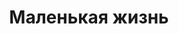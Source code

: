 ---
draft: false
slug: malenkaia-zhizn-5a15f7f8
title: Маленькая жизнь
type: books
params:
  authors:
  - Hanya Yanagihara, Ханья Янагинара, Ханья Янагихара
  translators:
  - Александра Борисенко
  bookTitle: Маленькая жизнь
  book_description: Американская писательница Ханья Янагихара создала необычный роман,
    где и о страшном, и о радостном говорится без лишнего надрыва и сентиментальности.
    Четверо друзей - талантливый архитектор Малкольм, начинающий актер Виллем, уверенный
    в собственной неповторимости художник Джей-Би и гениальный юрист и математик Джуд
    - пытаются добиться успеха в Нью-Йорке, но оказывается, что ни карьера, ни деньги,
    ни слава не могут справиться с прошлым, если оно сильнее жизни…
  cover: https://images-na.ssl-images-amazon.com/images/S/compressed.photo.goodreads.com/books/1478876919i/32944167.jpg
  isbn: '9788952776389'
  languages:
  - Английский, Испанский, Итальянский, Корейский, Немецкий, Нидерландский, Польский,
    Португальский, Русский, Финский
  goodreads_link: https://www.goodreads.com/book/show/32944167
  page_count: '760'
  publication_year: '2015'
  russian_audioversion: 'no'
  russian_translation_status: exists
  short_book_description: Американская писательница Ханья Янагихара создала необычный
    роман, где и о страшном, и о радостном говорится без лишнего надрыва и сентиментальности.
    Четверо друзей - талантливый архитектор...
  tags:
  - American literature
  - Anglo-American literature
  - Brooklyn
  - Brooklyn College
  - Chinatown
  - Dysfunctional families
  - Dysfunctional families -- Fiction
  - FICTION / Coming of Age
  - FICTION / Literary
  - FICTION / Sagas
  - Familias
  - Familles
  - Fiction coming of age
  - Fiction family life
  - Fiction family life general
  - Flora
  - Haiti
  - Homosexuels masculins
  - LGBTQ+
  - Lispenard Street
  - Literary
  - Male friendship
  - Male friendship -- Fiction
  - Manhattan
  - Memoria
  - Memory
  - Memory -- Fiction
  - Museum of Modern Art
  - New York
  - New York (N.Y.)
  - New York (State)
  - New York (State) -- Social life and customs -- Fiction
  - New York City
  - New York Times reviewed
  - New york (n.y.) fiction
  - Queens
  - Romans nouvelles
  - SoHo
  - Upper East Side
  - adult fiction
  - child abuse
  - coming of age
  - contemporary
  - domestic fiction
  - family
  - fiction
  - friendship
  - gay
  - literary fiction
  - mental health
  - novels
  - queer
  - sexual abuse
  - social life and customs
  - the Bronx
---